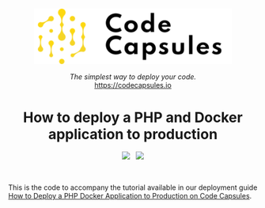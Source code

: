 
<p align="center">
  <a href="https://codecapsules.io/">
    <img alt="Code Capsules" title="Code Capsules" src="./logo.svg" width="400" style="color: black">
  </a>
</p>


<p align="center">
  <i>The simplest way to deploy your code.</i><br/> 
  <a href="https://codecapsules.io/">https://codecapsules.io</a>
</p>

<h1 align="center">
  How to deploy a PHP and Docker application to production
</h1>

<p align="center">
    <img src="https://img.shields.io/badge/php-%23777BB4.svg?style=for-the-badge&logo=php&logoColor=white">&nbsp;&nbsp;
    <img src="https://img.shields.io/badge/docker-%230db7ed.svg?style=for-the-badge&logo=docker&logoColor=white">
</p>

<br/>


This is the code to accompany the tutorial available in our deployment guide [How to Deploy a PHP Docker Application to Production on Code Capsules](https://codecapsules.io/docs/deployment/how-to-deploy-docker-php-application-to-production/).




